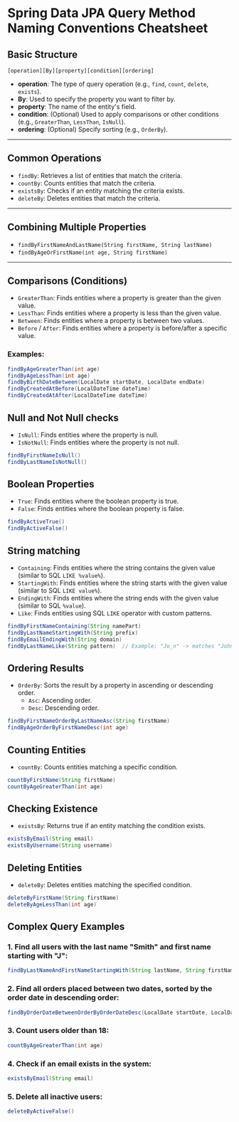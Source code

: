 # Spring Data JPA Query Method Naming Conventions Cheatsheet

## Basic Structure
`[operation][By][property][condition][ordering]`

- **operation**: The type of query operation (e.g., `find`, `count`, `delete`, `exists`).
- **By**: Used to specify the property you want to filter by.
- **property**: The name of the entity's field.
- **condition**: (Optional) Used to apply comparisons or other conditions (e.g., `GreaterThan`, `LessThan`, `IsNull`).
- **ordering**: (Optional) Specify sorting (e.g., `OrderBy`).

---

## Common Operations
- `findBy`: Retrieves a list of entities that match the criteria.
- `countBy`: Counts entities that match the criteria.
- `existsBy`: Checks if an entity matching the criteria exists.
- `deleteBy`: Deletes entities that match the criteria.

---

## Combining Multiple Properties
- `findByFirstNameAndLastName(String firstName, String lastName)`
- `findByAgeOrFirstName(int age, String firstName)`

---

## Comparisons (Conditions)
- `GreaterThan`: Finds entities where a property is greater than the given value.
- `LessThan`: Finds entities where a property is less than the given value.
- `Between`: Finds entities where a property is between two values.
- `Before` / `After`: Finds entities where a property is before/after a specific value.

### Examples:
```java
findByAgeGreaterThan(int age)
findByAgeLessThan(int age)
findByBirthDateBetween(LocalDate startDate, LocalDate endDate)
findByCreatedAtBefore(LocalDateTime dateTime)
findByCreatedAtAfter(LocalDateTime dateTime)
```

## Null and Not Null checks
- `IsNull`: Finds entities where the property is null.
- `IsNotNull`: Finds entities where the property is not null.
```java
findByFirstNameIsNull()
findByLastNameIsNotNull()
```

## Boolean Properties
- `True`: Finds entities where the boolean property is true.
- `False`: Finds entities where the boolean property is false.
```java
findByActiveTrue()
findByActiveFalse()
```

## String matching
- `Containing`: Finds entities where the string contains the given value (similar to SQL `LIKE %value%`).
- `StartingWith`: Finds entities where the string starts with the given value (similar to SQL `LIKE value%`).
- `EndingWith`: Finds entities where the string ends with the given value (similar to SQL `%value`).
- `Like`: Finds entities using SQL `LIKE` operator with custom patterns.
```java
findByFirstNameContaining(String namePart)
findByLastNameStartingWith(String prefix)
findByEmailEndingWith(String domain)
findByLastNameLike(String pattern)  // Example: "Jo_n" -> matches "John", "Joan"
```

## Ordering Results

- `OrderBy`: Sorts the result by a property in ascending or descending order.
    - `Asc`: Ascending order.
    - `Desc`: Descending order.
```java
findByFirstNameOrderByLastNameAsc(String firstName)
findByAgeOrderByFirstNameDesc(int age)
```

## Counting Entities

- `countBy`: Counts entities matching a specific condition.
```java
countByFirstName(String firstName)
countByAgeGreaterThan(int age)
```

## Checking Existence

- `existsBy`: Returns true if an entity matching the condition exists.
```java
existsByEmail(String email)
existsByUsername(String username)
```

## Deleting Entities

- `deleteBy`: Deletes entities matching the specified condition.
```java
deleteByFirstName(String firstName)
deleteByAgeLessThan(int age)
```

## Complex Query Examples

### 1. Find all users with the last name "Smith" and first name starting with "J":
```java
findByLastNameAndFirstNameStartingWith(String lastName, String firstNamePrefix)
```

### 2. Find all orders placed between two dates, sorted by the order date in descending order:
```java
findByOrderDateBetweenOrderByOrderDateDesc(LocalDate startDate, LocalDate endDate)
```

### 3. Count users older than 18:
```java
countByAgeGreaterThan(int age)
```

### 4. Check if an email exists in the system:
```java
existsByEmail(String email)
```

### 5. Delete all inactive users:
```java
deleteByActiveFalse()

```
